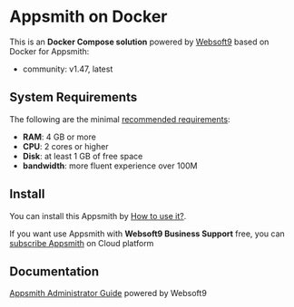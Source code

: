 # Appsmith on Docker  

This is an **Docker Compose solution** powered by [Websoft9](https://www.websoft9.com) based on Docker for Appsmith:


 - community:  v1.47, latest


## System Requirements

The following are the minimal [recommended requirements](https://github.com/appsmithorg/appsmith):

* **RAM**: 4 GB or more
* **CPU**: 2 cores or higher
* **Disk**: at least 1 GB of free space
* **bandwidth**: more fluent experience over 100M  

## Install

You can install this Appsmith by [How to use it?](https://github.com/Websoft9/docker-library#how-to-use-it).   

If you want use Appsmith with **Websoft9 Business Support** free, you can [subscribe Appsmith](https://www.websoft9.com/apps) on Cloud platform

## Documentation

[Appsmith Administrator Guide](https://support.websoft9.com/docs/appsmith) powered by Websoft9